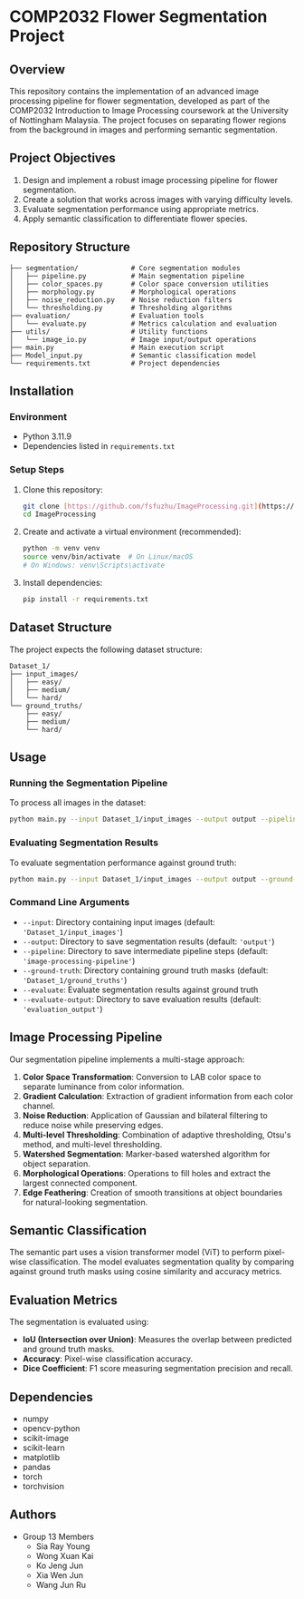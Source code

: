 # COMP2032 Flower Segmentation Project

## Overview

This repository contains the implementation of an advanced image processing pipeline for flower segmentation, developed as part of the COMP2032 Introduction to Image Processing coursework at the University of Nottingham Malaysia. The project focuses on separating flower regions from the background in images and performing semantic segmentation.

## Project Objectives

1.  Design and implement a robust image processing pipeline for flower segmentation.
2.  Create a solution that works across images with varying difficulty levels.
3.  Evaluate segmentation performance using appropriate metrics.
4.  Apply semantic classification to differentiate flower species.

## Repository Structure

```
├── segmentation/             # Core segmentation modules
│   ├── pipeline.py           # Main segmentation pipeline
│   ├── color_spaces.py       # Color space conversion utilities
│   ├── morphology.py         # Morphological operations
│   ├── noise_reduction.py    # Noise reduction filters
│   └── thresholding.py       # Thresholding algorithms
├── evaluation/               # Evaluation tools
│   └── evaluate.py           # Metrics calculation and evaluation
├── utils/                    # Utility functions
│   └── image_io.py           # Image input/output operations
├── main.py                   # Main execution script
├── Model_input.py            # Semantic classification model
└── requirements.txt          # Project dependencies
```

## Installation

### Environment

-   Python 3.11.9
-   Dependencies listed in `requirements.txt`

### Setup Steps

1.  Clone this repository:

    ```bash
    git clone [https://github.com/fsfuzhu/ImageProcessing.git](https://github.com/fsfuzhu/ImageProcessing.git)
    cd ImageProcessing
    ```

2.  Create and activate a virtual environment (recommended):

    ```bash
    python -m venv venv
    source venv/bin/activate  # On Linux/macOS
    # On Windows: venv\Scripts\activate
    ```

3.  Install dependencies:

    ```bash
    pip install -r requirements.txt
    ```

## Dataset Structure

The project expects the following dataset structure:

```
Dataset_1/
├── input_images/
│   ├── easy/
│   ├── medium/
│   └── hard/
└── ground_truths/
    ├── easy/
    ├── medium/
    └── hard/
```

## Usage

### Running the Segmentation Pipeline

To process all images in the dataset:

```bash
python main.py --input Dataset_1/input_images --output output --pipeline image-processing-pipeline
```

### Evaluating Segmentation Results

To evaluate segmentation performance against ground truth:

```bash
python main.py --input Dataset_1/input_images --output output --ground-truth Dataset_1/ground_truths --evaluate --evaluate-output evaluation_output
```

### Command Line Arguments

-   `--input`: Directory containing input images (default: `'Dataset_1/input_images'`)
-   `--output`: Directory to save segmentation results (default: `'output'`)
-   `--pipeline`: Directory to save intermediate pipeline steps (default: `'image-processing-pipeline'`)
-   `--ground-truth`: Directory containing ground truth masks (default: `'Dataset_1/ground_truths'`)
-   `--evaluate`: Evaluate segmentation results against ground truth
-   `--evaluate-output`: Directory to save evaluation results (default: `'evaluation_output'`)

## Image Processing Pipeline

Our segmentation pipeline implements a multi-stage approach:

1.  **Color Space Transformation**: Conversion to LAB color space to separate luminance from color information.
2.  **Gradient Calculation**: Extraction of gradient information from each color channel.
3.  **Noise Reduction**: Application of Gaussian and bilateral filtering to reduce noise while preserving edges.
4.  **Multi-level Thresholding**: Combination of adaptive thresholding, Otsu's method, and multi-level thresholding.
5.  **Watershed Segmentation**: Marker-based watershed algorithm for object separation.
6.  **Morphological Operations**: Operations to fill holes and extract the largest connected component.
7.  **Edge Feathering**: Creation of smooth transitions at object boundaries for natural-looking segmentation.

## Semantic Classification

The semantic part uses a vision transformer model (ViT) to perform pixel-wise classification. The model evaluates segmentation quality by comparing against ground truth masks using cosine similarity and accuracy metrics.

## Evaluation Metrics

The segmentation is evaluated using:

-   **IoU (Intersection over Union)**: Measures the overlap between predicted and ground truth masks.
-   **Accuracy**: Pixel-wise classification accuracy.
-   **Dice Coefficient**: F1 score measuring segmentation precision and recall.

## Dependencies

-   numpy
-   opencv-python
-   scikit-image
-   scikit-learn
-   matplotlib
-   pandas
-   torch
-   torchvision

## Authors

-   Group 13 Members
    -   Sia Ray Young
    -   Wong Xuan Kai
    -   Ko Jeng Jun
    -   Xia Wen Jun
    -   Wang Jun Ru
